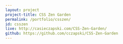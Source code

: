 ```yaml
---
layout: project
project-title: CSS Zen Garden
permalink: /portfolio/csszen/
id: csszen
live: http://casieczapski.com/CSS-Zen-Garden/
github: https://github.com/cczapski/CSS-Zen-Garden
---
```

